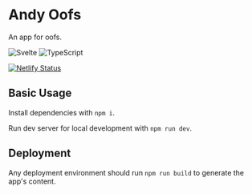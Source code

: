 # Andy Oofs

An app for oofs.

![Svelte](https://img.shields.io/badge/svelte-%23f1413d.svg?style=for-the-badge&logo=svelte&logoColor=white)
![TypeScript](https://img.shields.io/badge/typescript-%23007ACC.svg?style=for-the-badge&logo=typescript&logoColor=white)

[![Netlify Status](https://api.netlify.com/api/v1/badges/03dec6c6-de43-4b70-a29c-0e11d612c7fb/deploy-status)](https://app.netlify.com/sites/moonlit-pony-13b120/deploys)

## Basic Usage

Install dependencies with `npm i`.

Run dev server for local development with `npm run dev`.

## Deployment

Any deployment environment should run `npm run build` to generate the app's content.